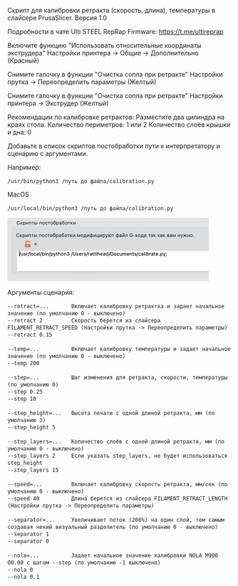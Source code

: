 
Скрипт для калибровки ретракта (скорость, длина), температуры в слайсере PrusaSlicer. Версия 1.0

Подробности в чате Ulti STEEL RepRap Firmware:
https://t.me/ultireprap

Включите функцию "Использовать относительные координаты экструдера"
    Настройки принтера -> Общие -> Дополнительно (Красный)

Снимите галочку в функции "Очистка сопла при ретракте"
    Настройки прутка -> Переопределить параметры (Желтый)

Снимите галочку в функции "Очистка сопла при ретракте"
    Настройки принтера -> Экструдер (Желтый)

Рекомендации по калибровке ретрактов:
    Разместите два цилиндра на краях стола.
    Количество периметров: 1 или 2
    Количество слоёв крышки и дна: 0

Добавьте в список скриптов постобработки пути к интерпретатору и сценарию с аргументами.

Например:

    /usr/bin/python3 /путь до файла/calibration.py

MacOS

    /usr/local/bin/python3 /путь до файла/calibration.py

![img.png](img%2Fimg.png)

Аргументы сценария:

    --retract=...       Включает калибровку ретрактка и задает начальное значение (по умолчанию 0 - выключено)
    --retract 2         Скорость берется из слайсера FILAMENT_RETRACT_SPEED (Настройки прутка -> Переопределить параметры)
    --retract 0.15

	--temp=...          Включает калибровку температуры и задает начальное значение (по умолчанию 0 - выключено)
    --temp 200

	--step=...			Шаг изменения для ретракта, скорости, температуры (по умолчанию 0)
    --step 0.25
    --step 10

	--step_height=...	Высота печати с одной длиной ретракта, мм (по умолчанию 3)
    --step_height 5

	--step_layers=...	Количество слоёв с одной длиной ретракта, мм (по умолчанию 0 - выключено)
	--step_layers 2		Если указать step_layers, не будет использоваться step_height
    --step_layers 15

	--speed=...			Включает калибровку скорость ретракта, мм/сек (по умолчанию 0 - выключено)
	--speed 40          Длина берется из слайсера FILAMENT_RETRACT_LENGTH (Настройки прутка -> Переопределить параметры)

	--separator=...     Увеличивает поток (200%) на один слой, тем самым создавая некий визуальный разделитель (по умолчанию 0 - выключено)
    --separator 1       
    --separator 0

    --nola=...          Задает начальное значение калибровки NOLA M900 O0.00 c шагом --step (по умолчанию -1 выключено)
    --nola 0            
    --nola 0.1
